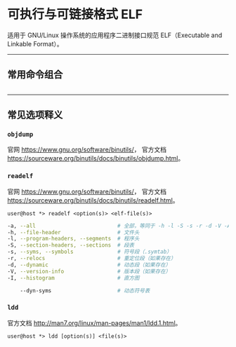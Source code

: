 # 可执行与可链接格式 ELF

适用于 GNU/Linux 操作系统的应用程序二进制接口规范 ELF（Executable and Linkable Format）。

___
## 常用命令组合

```fish
```

___
## 常见选项释义

### `objdump`

官网 <https://www.gnu.org/software/binutils/>，
官方文档 <https://sourceware.org/binutils/docs/binutils/objdump.html>。

### `readelf`

官网 <https://www.gnu.org/software/binutils/>，
官方文档 <https://sourceware.org/binutils/docs/binutils/readelf.html>。

```fish
user@host *> readelf <option(s)> <elf-file(s)>
```

```bash
-a, --all                          # 全部，等同于 -h -l -S -s -r -d -V -A -I
-h, --file-header                  # 文件头
-l, --program-headers, --segments  # 程序头
-S, --section-headers, --sections  # 段表
-s, --syms, --symbols              # 符号段（.symtab）
-r, --relocs                       # 重定位段（如果存在）
-d, --dynamic                      # 动态段（如果存在）
-V, --version-info                 # 版本段（如果存在）
-I, --histogram                    # 直方图

    --dyn-syms                     # 动态符号表
```

### `ldd`

官方文档 <http://man7.org/linux/man-pages/man1/ldd.1.html>。

```fish
user@host *> ldd [option(s)] <file(s)>
```
